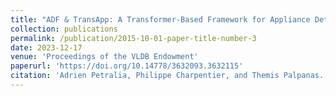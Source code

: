 ```yaml
---
title: "ADF & TransApp: A Transformer-Based Framework for Appliance Detection Using Smart Meter Consumption Series"
collection: publications
permalink: /publication/2015-10-01-paper-title-number-3
date: 2023-12-17
venue: 'Proceedings of the VLDB Endowment'
paperurl: 'https://doi.org/10.14778/3632093.3632115'
citation: 'Adrien Petralia, Philippe Charpentier, and Themis Palpanas. ADF & TransApp: A Transformer-Based Framework for Appliance Detection Using Smart Meter Consumption Series. PVLDB, 17(3): 553-562, 2023. doi:10.14778/3632093.363211'
---
```

